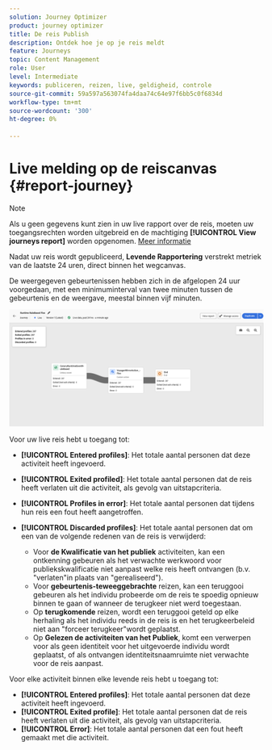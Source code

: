 ```yaml
---
solution: Journey Optimizer
product: journey optimizer
title: De reis Publish
description: Ontdek hoe je op je reis meldt
feature: Journeys
topic: Content Management
role: User
level: Intermediate
keywords: publiceren, reizen, live, geldigheid, controle
source-git-commit: 59a597a563074fa4daa74c64e97f6bb5c0f6834d
workflow-type: tm+mt
source-wordcount: '300'
ht-degree: 0%

---
```


# Live melding op de reiscanvas {#report-journey}

>[!NOTE]
>
>Als u geen gegevens kunt zien in uw live rapport over de reis, moeten uw toegangsrechten worden uitgebreid en de machtiging **[!UICONTROL View journeys report]** worden opgenomen. [Meer informatie](../administration/permissions.md)

Nadat uw reis wordt gepubliceerd, **Levende Rapportering** verstrekt metriek van de laatste 24 uren, direct binnen het wegcanvas.

De weergegeven gebeurtenissen hebben zich in de afgelopen 24 uur voorgedaan, met een minimuminterval van twee minuten tussen de gebeurtenis en de weergave, meestal binnen vijf minuten.

![](assets/journey_live_report.png)

Voor uw live reis hebt u toegang tot:

* **[!UICONTROL Entered profiles]**: Het totale aantal personen dat deze activiteit heeft ingevoerd.
* **[!UICONTROL Exited profiled]**: Het totale aantal personen dat de reis heeft verlaten uit die activiteit, als gevolg van uitstapcriteria.
* **[!UICONTROL Profiles in error]**: Het totale aantal personen dat tijdens hun reis een fout heeft aangetroffen.
* **[!UICONTROL Discarded profiles]**: Het totale aantal personen dat om een van de volgende redenen van de reis is verwijderd:

   * Voor **de Kwalificatie van het publiek** activiteiten, kan een ontkenning gebeuren als het verwachte werkwoord voor publiekskwalificatie niet aanpast welke reis heeft ontvangen (b.v. &quot;verlaten&quot;in plaats van &quot;gerealiseerd&quot;).
   * Voor **gebeurtenis-teweeggebrachte** reizen, kan een teruggooi gebeuren als het individu probeerde om de reis te spoedig opnieuw binnen te gaan of wanneer de terugkeer niet werd toegestaan.
   * Op **terugkomende** reizen, wordt een teruggooi geteld op elke herhaling als het individu reeds in de reis is en het terugkeerbeleid niet aan &quot;forceer terugkeer&quot;wordt geplaatst.
   * Op **Gelezen de activiteiten van het Publiek**, komt een verwerpen voor als geen identiteit voor het uitgevoerde individu wordt geplaatst, of als ontvangen identiteitsnaamruimte niet verwachte voor de reis aanpast.

Voor elke activiteit binnen elke levende reis hebt u toegang tot:

* **[!UICONTROL Entered profiles]**: Het totale aantal personen dat deze activiteit heeft ingevoerd.
* **[!UICONTROL Exited profile]**: Het totale aantal personen dat de reis heeft verlaten uit die activiteit, als gevolg van uitstapcriteria.
* **[!UICONTROL Error]**: Het totale aantal personen dat een fout heeft gemaakt met die activiteit.
